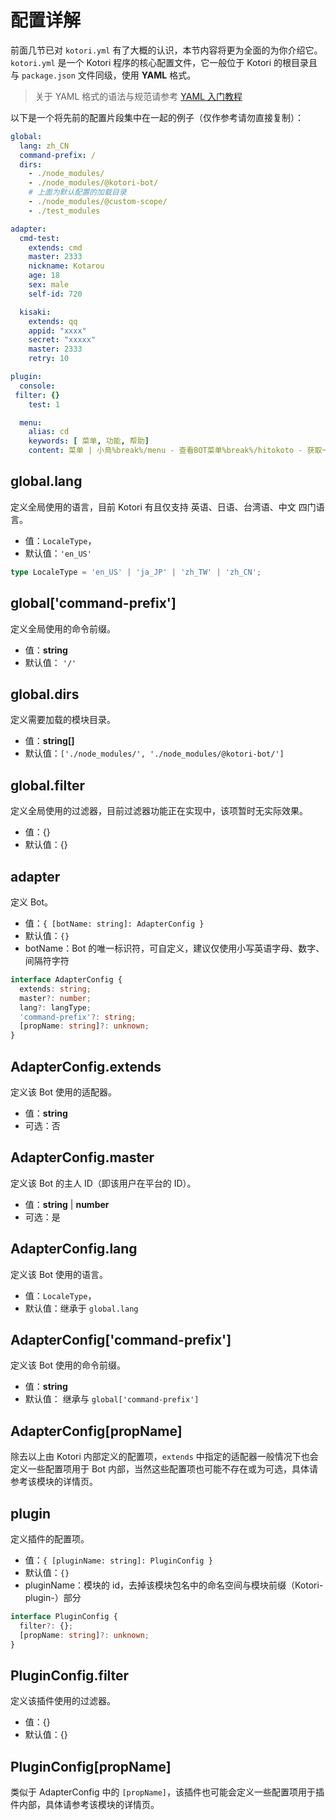 # 配置详解

前面几节已对 `kotori.yml` 有了大概的认识，本节内容将更为全面的为你介绍它。
`kotori.yml` 是一个 Kotori 程序的核心配置文件，它一般位于 Kotori 的根目录且与 `package.json` 文件同级，使用 **YAML** 格式。

> 关于 YAML 格式的语法与规范请参考 [YAML 入门教程](https://www.runoob.com/w3cnote/yaml-intro.html)

以下是一个将先前的配置片段集中在一起的例子（仅作参考请勿直接复制）：

```yaml
global:
  lang: zh_CN
  command-prefix: /
  dirs:
    - ./node_modules/
    - ./node_modules/@kotori-bot/
    # 上面为默认配置的加载目录
    - ./node_modules/@custom-scope/
    - ./test_modules

adapter:
  cmd-test:
    extends: cmd
    master: 2333
    nickname: Kotarou
    age: 18
    sex: male
    self-id: 720

  kisaki:
    extends: qq
    appid: "xxxx"
    secret: "xxxxx"
    master: 2333
    retry: 10

plugin:
  console:
 filter: {}
    test: 1

  menu:
    alias: cd
    keywords: [ 菜单, 功能, 帮助]
    content: 菜单 | 小鳥%break%/menu - 查看BOT菜单%break%/hitokoto - 获取一条一言%break%ByHotaru
```

## global.lang

定义全局使用的语言，目前 Kotori 有且仅支持 英语、日语、台湾语、中文 四门语言。

- 值：`LocaleType`，
- 默认值：`'en_US'`

```typescript
type LocaleType = 'en_US' | 'ja_JP' | 'zh_TW' | 'zh_CN';
```

## global['command-prefix']

定义全局使用的命令前缀。

- 值：**string**
- 默认值： `'/'`

## global.dirs

定义需要加载的模块目录。

- 值：**string[]**
- 默认值：`['./node_modules/', './node_modules/@kotori-bot/']`

## global.filter

定义全局使用的过滤器，目前过滤器功能正在实现中，该项暂时无实际效果。

- 值：{}
- 默认值：{}

## adapter

定义 Bot。

- 值：`{ [botName: string]: AdapterConfig }`
- 默认值：`{}`
- botName：Bot 的唯一标识符，可自定义，建议仅使用小写英语字母、数字、间隔符字符

```typescript
interface AdapterConfig {
  extends: string;
  master?: number;
  lang?: langType;
  'command-prefix'?: string;
  [propName: string]?: unknown;
}
```

## AdapterConfig.extends

定义该 Bot 使用的适配器。

- 值：**string**
- 可选：否

## AdapterConfig.master

定义该 Bot 的主人 ID（即该用户在平台的 ID）。

- 值：**string** | **number**
- 可选：是

## AdapterConfig.lang

定义该 Bot 使用的语言。

- 值：`LocaleType`，
- 默认值：继承于 `global.lang`

## AdapterConfig['command-prefix']

定义该 Bot 使用的命令前缀。

- 值：**string**
- 默认值： 继承与 `global['command-prefix']`

## AdapterConfig[propName]

除去以上由 Kotori 内部定义的配置项，`extends` 中指定的适配器一般情况下也会定义一些配置项用于 Bot 内部，当然这些配置项也可能不存在或为可选，具体请参考该模块的详情页。

## plugin

定义插件的配置项。

- 值：`{ [pluginName: string]: PluginConfig }`
- 默认值：`{}`
- pluginName：模块的 id，去掉该模块包名中的命名空间与模块前缀（Kotori-plugin-）部分

```typescript
interface PluginConfig {
  filter?: {};
  [propName: string]?: unknown;
}
```

## PluginConfig.filter

定义该插件使用的过滤器。

- 值：{}
- 默认值：{}

## PluginConfig[propName]

类似于 AdapterConfig 中的 `[propName]`，该插件也可能会定义一些配置项用于插件内部，具体请参考该模块的详情页。
